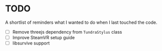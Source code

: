 # TODO

A shortlist of reminders what I wanted to do when I last touched the code.

- [ ] Remove threejs dependency from `TundraStylus` class
- [ ] Improve SteamVR setup guide
- [ ] libsurvive support